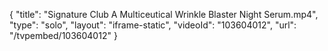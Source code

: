 {
    "title": "Signature Club A Multiceutical Wrinkle Blaster Night Serum.mp4",
    "type": "solo",
    "layout": "iframe-static",
    "videoId": "103604012",
    "url": "\/tvpembed\/103604012"
}